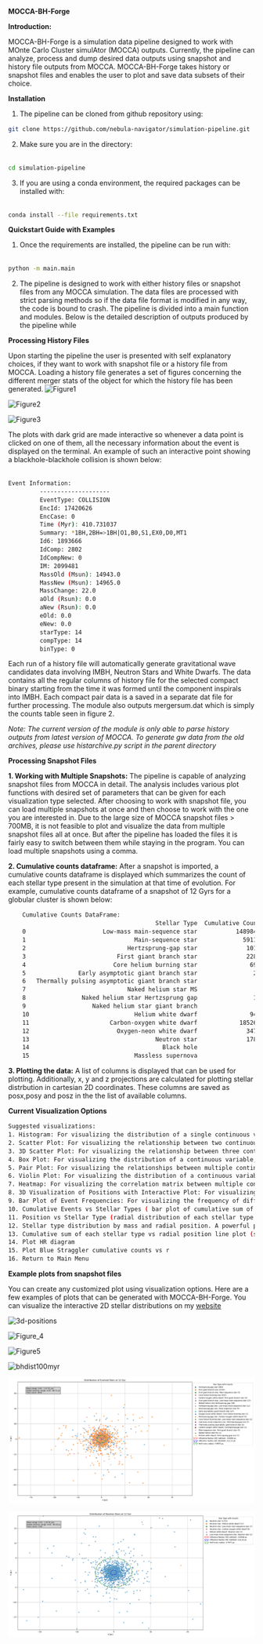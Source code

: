 
**MOCCA-BH-Forge**

**Introduction:**

MOCCA-BH-Forge is a simulation data pipeline designed to work with MOnte Carlo Cluster simulAtor (MOCCA) outputs. Currently, the pipeline can analyze, process and dump desired data outputs using snapshot and history file outputs from MOCCA. MOCCA-BH-Forge takes 
history or snapshot files and enables the user to plot and save data subsets of their choice.

**Installation**

1. The pipeline can be cloned from github repository using:

```bash
git clone https://github.com/nebula-navigator/simulation-pipeline.git
```
2. Make sure you are in the directory:

```bash

cd simulation-pipeline
```

3. If you are using a conda environment, the required packages can be installed with:

```bash

conda install --file requirements.txt
```

**Quickstart Guide with Examples**

1. Once the requirements are installed, the pipeline can be run with:

```bash

python -m main.main

```
2. The pipeline is designed to work with either history files or snapshot files from any MOCCA simulation. The data files are processed with strict parsing methods so if the data file format is modified in any way, the code is bound to crash. The pipeline is divided into
   a main function and modules. Below is the detailed description of outputs produced by the pipeline while

**Processing History Files**

   Upon starting the pipeline the user is presented with self explanatory choices, if they want to work with snapshot file or a history file from MOCCA. Loading a history file generates a set of figures concerning the different merger stats of the object
   for which the history file has been generated.
 ![Figure1](https://github.com/user-attachments/assets/b93bf03e-c322-4a1c-bbe7-829647631e56)

 ![Figure2](https://github.com/user-attachments/assets/eac9d2c6-bf57-4595-aad0-d46b58590d0f)

![Figure3](https://github.com/user-attachments/assets/99b327a9-f8a9-4828-8f1f-6fe3566f1467)



   The plots with dark grid are made interactive so whenever a data point is clicked on one of them, all the necessary information about the event is displayed on the terminal. An example of such an interactive point showing
   a blackhole-blackhole collision is shown below:

   ```bash

   Event Information:
            --------------------
            EventType: COLLISION
            EncId: 17420626
            EncCase: 0
            Time (Myr): 410.731037
            Summary: *1BH,2BH=>1BH|O1,B0,S1,EX0,D0,MT1
            Id6: 1893666
            IdComp: 2802
            IdCompNew: 0
            IM: 2099481
            MassOld (Msun): 14943.0
            MassNew (Msun): 14965.0
            MassChange: 22.0
            aOld (Rsun): 0.0
            aNew (Rsun): 0.0
            eOld: 0.0
            eNew: 0.0
            starType: 14
            compType: 14
            binType: 0
   ```
   
   Each run of a history file will automatically generate gravitational wave candidates data involving IMBH, Neutron Stars and White Dwarfs. The data contains all the regular columns of history file for the selected compact binary starting from the 
   time it was formed until the component inspirals into IMBH. Each compact pair data is a saved in a separate dat file for further processing. The module also outputs mergersum.dat which is simply the counts table seen in figure 2.

   *Note: The current version of the module is only able to parse history outputs from latest version of MOCCA. To generate gw data from the old archives, please use histarchive.py script in the parent directory*

   **Processing Snapshot Files**

   **1. Working with Multiple Snapshots:** The pipeline is capable of analyzing snapshot files from MOCCA in detail. The analysis includes various plot functions with desired set of parameters that can be given for each visualization type selected. After choosing to work with snapshot file,
   you can load multiple snapshots at once and then choose to work with the one you are interested in. Due to the large size of MOCCA snapshot files > 700MB, it is not feasible to plot and visualize the data from multiple snapshot files all at once. But
   after the pipeline has loaded the files it is fairly easy to switch between them while staying in the program. You can load multiple snapshots using a comma.

   **2. Cumulative counts dataframe:** After a snapshot is imported, a cumulative counts dataframe is displayed which summarizes the count of each stellar type present in the simulation at that time of evolution. For example, cumulative counts dataframe of a snapshot of 12 Gyrs for a globular cluster is shown below:

```bash
    Cumulative Counts DataFrame:
                                          Stellar Type  Cumulative Count
    0                      Low-mass main-sequence star           1489847
    1                               Main-sequence star             59112
    2                             Hertzsprung-gap star              1011
    3                          First giant branch star              2287
    4                         Core helium burning star               696
    5               Early asymptotic giant branch star                27
    6   Thermally pulsing asymptotic giant branch star                 2
    7                             Naked helium star MS                 1
    8                Naked helium star Hertzsprung gap                16
    9                   Naked helium star giant branch                 0
    10                              Helium white dwarf               945
    11                       Carbon-oxygen white dwarf            185267
    12                         Oxygen-neon white dwarf              3470
    13                                    Neutron star              1781
    14                                      Black hole                 2
    15                              Massless supernova                 0

```

 **3. Plotting the data:** A list of columns is displayed that can be used for plotting. Additionally, x, y and z projections are calculated for plotting stellar distrbution in cartesian 2D coordinates. These columns are saved as posx,posy and 
      posz in the the list of available columns. 

   **Current Visualization Options**

   ```bash
   Suggested visualizations:
   1. Histogram: For visualizing the distribution of a single continuous variable.
   2. Scatter Plot: For visualizing the relationship between two continuous variables, grouped by 2 color axes
   3. 3D Scatter Plot: For visualizing the relationship between three continuous variables.
   4. Box Plot: For visualizing the distribution of a continuous variable, possibly grouped by a categorical variable.
   5. Pair Plot: For visualizing the relationships between multiple continuous variables.
   6. Violin Plot: For visualizing the distribution of a continuous variable, possibly grouped by a categorical variable.
   7. Heatmap: For visualizing the correlation matrix between multiple continuous variables.
   8. 3D Visualization of Positions with Interactive Plot: For visualizing the positions of objects in the cluster in 3D space with interactive features.
   9. Bar Plot of Event Frequencies: For visualizing the frequency of different events (takes single column)
   10. Cumulative Events vs Stellar Types ( bar plot of cumulative sum of each stellar type)
   11. Position vs Stellar Type (radial distribution of each stellar type
   12. Stellar type distribution by mass and radial position. A powerful plot for multiple distribution analysis
   13. Cumulative sum of each stellar type vs radial position line plot (suggested plot from reference thesis)
   14. Plot HR diagram
   15. Plot Blue Straggler cumulative counts vs r
   16. Return to Main Menu

```
   **Example plots from snapshot files**

   You can create any customized plot using visualization options. Here are a few examples of plots that can be generated with MOCCA-BH-Forge. You can visualize the interactive 
   2D stellar distributions on my [website](https://nebula-navigator.github.io/)

   ![3d-positions](https://github.com/user-attachments/assets/a698ef58-2e82-4340-89ad-0d4ec4fd2183)

   ![Figure_4](https://github.com/user-attachments/assets/1cc27a05-b5a6-4078-b5ea-7c2c379a9220)

   ![Figure5](https://github.com/user-attachments/assets/466c99a8-c3ba-4ba1-a519-ea4c0869d815)

   ![bhdist100myr](https://github.com/user-attachments/assets/1b185a4c-03d1-4a1e-9761-079409af9122)

   ![esdist.png](/esdist.png)

   ![esdist.png](/nsdist.png)
 







   

   
   
